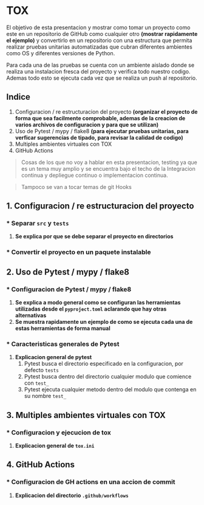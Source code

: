 # TOX

El objetivo de esta presentacion y mostrar como tomar un proyecto como este en un repositorio de GitHub como cualquier otro __(mostrar rapidamente el ejemplo)__ y convertirlo en un repositorio con una estructura que permita realizar pruebas unitarias automatizadas que cubran diferentes ambientes como OS y diferentes versiones de Python.

Para cada una de las pruebas se cuenta con un ambiente aislado donde se realiza una instalacion fresca del proyecto y verifica todo nuestro codigo. Ademas todo esto se ejecuta cada vez que se realiza un push al repositorio.

## Indice

1. Configuracion / re estructuracion del proyecto __(organizar el proyecto de forma que sea facilmente comprobable, ademas de la creacion de varios archivos de configuracion y para que se utilizan)__
2. Uso de Pytest / mypy / flake8 __(para ejecutar pruebas unitarias, para verficar sugerencias de tipado, para revisar la calidad de codigo)__
3. Multiples ambientes virtuales con TOX
4. GitHub Actions

> Cosas de los que no voy a hablar en esta presentacion, testing ya que es un tema muy amplio y se encuentra bajo el techo de la Integracion continua y depliegue continuo o implementacion continua.

> Tampoco se van a tocar temas de git Hooks

## 1. Configuracion / re estructuracion del proyecto

### * Separar `src` y `tests`
1. __Se explica por que se debe separar el proyecto en directorios__
### * Convertir el proyecto en un paquete instalable

## 2. Uso de Pytest / mypy / flake8
### * Configuracion de Pytest / mypy / flake8
   1. __Se explica a modo general como se configuran las herramientas utilizadas desde el `pyproject.toml` aclarando que hay otras alternativas__
   2. __Se muestra rapidamente un ejemplo de como se ejecuta cada una de estas herramientas de forma manual__
### * Caracteristicas generales de Pytest
   1. __Explicacion general de pytest__
      1. Pytest busca el directorio especificado en la configuracion, por defecto `tests`
      2. Pytest busca dentro del directorio cualquier modulo que comience con `test_`
      3. Pytest ejecuta cualquier metodo dentro del modulo que contenga en su nombre `test_`

## 3. Multiples ambientes virtuales con TOX
### * Configuracion y ejecucion de tox
   1. __Explicacion general de `tox.ini`__

## 4. GitHub Actions
### * Configuracion de GH actions en una accion de commit
   1. __Explicacion del directorio `.github/workflows`__
